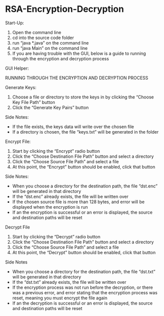 # RSA-Encryption-Decryption

Start-Up:
1) Open the command line
2) cd into the source code folder
3) run “java *.java” on the command line
4) run “java Main” on the command line
5) If you are having trouble with the GUI, below is a guide to running through the encryption and decryption process

GUI Helper:

RUNNING THROUGH THE ENCRYPTION AND DECRYPTION PROCESS

Generate Keys:
1) Choose a file or directory to store the keys in by clicking the “Choose Key File Path” button
2) Click the “Generate Key Pairs” button

Side Notes:
- If the file exists, the keys data will write over the chosen file
- If a directory is chosen, the file “keys.txt” will be generated in the folder

Encrypt File:
1) Start by clicking the “Encrypt” radio button
2) Click the “Choose Destination File Path” button and select a directory
3) Click the “Choose Source File Path” and select a file
4) At this point, the “Encrypt” button should be enabled, click that button 

Side Notes:
- When you choose a directory for the destination path, the file “dst.enc” will be generated in that directory
- If the “dst.enc” already exists, the file will be written over
- If the chosen source file is more than 128 bytes, and error will be displayed when the encryption is run
- If an the encryption is successful or an error is displayed, the source and destination paths will be reset

Decrypt File
1) Start by clicking the “Decrypt” radio button
2) Click the “Choose Destination File Path” button and select a directory
3) Click the “Choose Source File Path” and select a file
4) At this point, the “Decrypt” button should be enabled, click that button

Side Notes
- When you choose a directory for the destination path, the file “dst.txt” will be generated in that directory 
- If the “dst.txt” already exists, the file will be written over
- If the encryption process was not run before the decryption, or there was a previous error, and error stating that the encryption process was reset, meaning you must encrypt the file again
- If an the decryption is successful or an error is displayed, the source and destination paths will be reset
